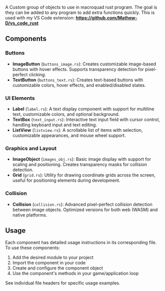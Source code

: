 A Custom group of objects to use in macroquad rust program. The goal is they can be added to any program to add extra functions quickly. 
This is used with my VS Code extension: 
**https://github.com/Mathew-D/vs_code_rust**

## Components

### Buttons
- **ImageButton** (`buttons_image.rs`): Creates customizable image-based buttons with hover effects. Supports transparency detection for pixel-perfect clicking.
- **TextButton** (`buttons_text.rs`): Creates text-based buttons with customizable colors, hover effects, and enabled/disabled states.

### UI Elements
- **Label** (`label.rs`): A text display component with support for multiline text, customizable colors, and optional background.
- **TextBox** (`text_input.rs`): Interactive text input field with cursor control, handling keyboard input and text editing.
- **ListView** (`listview.rs`): A scrollable list of items with selection, customizable appearances, and mouse wheel support.

### Graphics and Layout
- **ImageObject** (`images_obj.rs`): Basic image display with support for scaling and positioning. Creates transparency masks for collision detection.
- **Grid** (`grid.rs`): Utility for drawing coordinate grids across the screen, useful for positioning elements during development.

### Collision
- **Collision** (`collision.rs`): Advanced pixel-perfect collision detection between image objects. Optimized versions for both web (WASM) and native platforms.

## Usage

Each component has detailed usage instructions in its corresponding file. To use these components:

1. Add the desired module to your project
2. Import the component in your code
3. Create and configure the component object
4. Use the component's methods in your game/application loop

See individual file headers for specific usage examples.
